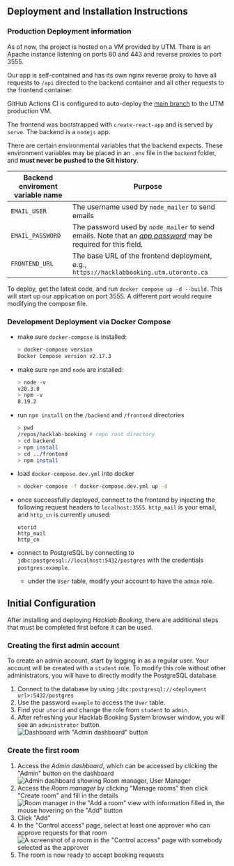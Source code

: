 ## Deployment and Installation Instructions

### Production Deployment information

As of now, the project is hosted on a VM provided by UTM. There is an Apache instance listening on ports 80 and 443 and reverse proxies to port 3555.

Our app is self-contained and has its own nginx reverse proxy to have all requests to `/api` directed to the backend container and all other requests to the frontend container.

GitHub Actions CI is configured to auto-deploy the [main branch](https://github.com/utmgdsc/hacklab-booking/tree/main) to the UTM production VM.

The frontend was bootstrapped with `create-react-app` and is served by `serve`. The backend is a `nodejs` app.

There are certain environmental variables that the backend expects. These environment variables may be placed in an `.env` file in the `backend` folder, and **must never be pushed to the Git history**.

|Backend enviroment variable name|Purpose|
|-|-|
|`EMAIL_USER`|The username used by `node_mailer` to send emails|
|`EMAIL_PASSWORD`|The password used by `node_mailer` to send emails. Note that an *[app password](https://support.google.com/accounts/answer/185833?hl=en)* may be required for this field.|
|`FRONTEND_URL`|The base URL of the frontend deployment, e.g., `https://hacklabbooking.utm.utoronto.ca`|

To deploy, get the latest code, and run `docker compose up -d --build`. This will start up our application on port 3555. A different port would require modifying the compose file.

### Development Deployment via Docker Compose

- make sure `docker-compose` is installed:

  ```sh
  > docker-compose version
  Docker Compose version v2.17.3
  ```

- make sure `npm` and `node` are installed:
  ```sh
  > node -v
  v20.3.0
  > npm -v
  8.19.2
  ```
- run `npm install` on the `/backend` and `/frontend` directories

  ```sh
  > pwd
  /repos/hacklab-booking # repo root directory
  > cd backend
  > npm install
  > cd ../frontend
  > npm install
  ```

- load `docker-compose.dev.yml` into docker
  ```sh
  > docker compose -f docker-compose.dev.yml up -d
  ```

- once successfully deployed, connect to the frontend by injecting the following request headers to `localhost:3555`. `http_mail` is your email, and `http_cn` is currently unused:
  ```
  utorid
  http_mail
  http_cn
  ```

- connect to PostgreSQL by connecting to `jdbc:postgresql://localhost:5432/postgres` with the credentials `postgres:example`.

    - under the `User` table, modify your account to have the `admin` role.


## Initial Configuration
After installing and deploying *Hacklab Booking*, there are additional steps that must be completed first before it can be used.

### Creating the first admin account
To create an admin account, start by logging in as a regular user. Your account will be created with a `student` role. To modify this role without other administrators, you will have to directly modify the PostgreSQL database.

1. Connect to the database by using `jdbc:postgresql://<deployment url>:5432/postgres`
2. Use the password `example` to access the `User` table.
3. Find your `utorid` and change the role from `student` to `admin`.
4. After refreshing your Hacklab Booking System browser window, you will see an `administrator` button.
![Dashboard with "Admin dashboard" button](https://i.imgur.com/dwZ1WmQ.png)

### Create the first room
1. Access the *Admin dashboard*, which can be accessed by clicking the "Admin" button on the dashboard
![Admin dashboard showing Room manager, User Manager](https://i.imgur.com/Kr2YeCj.png)
2. Access the *Room manager* by clicking "Manage rooms" then click "Create room" and fill in the details
![Room manager in the "Add a room" view with information filled in, the mouse hovering on the "Add" button](https://i.imgur.com/MZT4QAD.png)
3. Click "Add"
4. In the "Control access" page, select at least one approver who can approve requests for that room
![A screenshot of a room in the "Control access" page with somebody selected as the approver](https://i.imgur.com/ARHvz79.png)
5. The room is now ready to accept booking requests
